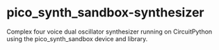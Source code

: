 # pico_synth_sandbox-synthesizer
Complex four voice dual oscillator synthesizer running on CircuitPython using the pico_synth_sandbox device and library.
